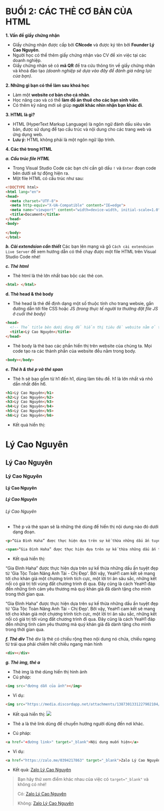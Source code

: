<h1>BUỔI 2: CÁC THẺ CƠ BẢN CỦA HTML</h1>

**1. Vấn đề giấy chứng nhận**
- Giấy chứng nhận được cấp bởi **CNcode** và được ký tên bởi **Founder Lý Cao Nguyên**.
- Người học có thể thêm giấy chứng nhận vào CV để xin việc tại các doanh nghiệp.
- Giấy chứng nhận sẽ có **mã QR** để tra cứu thông tin về giấy chứng nhận và khoá đào tạo _(doanh nghiệp sẽ dựa vào đây để đánh giá năng lực của bạn)_.

**2. Những gì bạn có thể làm sau khoá học**
- Làm một **website cơ bản cho cá nhân**.
- Học nâng cao và có thể **làm đồ án thuê cho các bạn sinh viên**.
- Có thêm kỹ năng mới sẽ giúp **người khác nhìn nhận bạn khác đi**.

**3. HTML là gì?**
- HTML (HyperText Markup Language) là ngôn ngữ đánh dấu siêu văn bản, được sử dụng để tạo cấu trúc và nội dung cho các trang web và ứng dụng web.
- **Lưu ý:** HTML không phải là một ngôn ngữ lập trình.

**4. Các thẻ trong HTML**

**_a. Cấu trúc file HTML_**
- Trong Visual Studio Code các bạn chỉ cần gõ dấu `!` và `Enter` đoạn code bên dưới sẽ tự động hiện ra.
- Một file HTML có cấu trúc như sau:
```HTML
<!DOCTYPE html>
<html lang="en">
<head>
  <meta charset="UTF-8">
  <meta http-equiv="X-UA-Compatible" content="IE=edge">
  <meta name="viewport" content="width=device-width, initial-scale=1.0">
  <title>Document</title>
</head>
<body>
  
</body>
</html>
```

**_b. Cài extendsion cần thiết_**
Các bạn lên mạng và gõ `Cách cài extendsion Live Server` để xem hướng dẫn có thể chạy được một file HTML trên Visual Studio Code nhé!

**_c. Thẻ html_**
- Thẻ html là thẻ lớn nhất bao bộc các thẻ con.
```HTML
<html> </html>
```

**d. Thẻ head & thẻ body**
- Thẻ head là thẻ để định dạng một số thuộc tính cho trang websie, gắn đường dẫn tới file CSS hoặc JS _(trong thực tế người ta thường đặt file JS ở cuối thẻ body)_
```HTML
<head>
  <!-- Thẻ title bên dưới dùng để hiển thị tiêu đề website nằm ở trên tab của trình duyệt website -->
  <title>Lý Cao Nguyên</title>
</head>
```

- Thẻ body là thẻ bao các phần hiển thị trên website của chúng ta. Mọi code tạo ra các thành phần của website đều nằm trong body.
```HTML
<body></body>
```

**_e. Thẻ h & thẻ p và thẻ span_**
- Thẻ h sẽ bao gồm từ h1 đến h1, dùng làm tiêu đề. h1 là lớn nhất và nhỏ dần nhất đến h6.
```HTML
<h1>Lý Cao Nguyên</h1>
<h2>Lý Cao Nguyên</h2>
<h3>Lý Cao Nguyên</h3>
<h4>Lý Cao Nguyên</h4>
<h5>Lý Cao Nguyên</h5>
<h6>Lý Cao Nguyên</h6>
```
- Kết quả hiển thị: 
<h1>Lý Cao Nguyên</h1>
<h2>Lý Cao Nguyên</h2>
<h3>Lý Cao Nguyên</h3>
<h4>Lý Cao Nguyên</h4>
<h5>Lý Cao Nguyên</h5>
<h6>Lý Cao Nguyên</h6>

- Thẻ p và thẻ span sẽ là những thẻ dùng để hiển thị nội dung nào đó dưới dạng đoạn.
```HTML
<p>“Gia Đình Haha” được thực hiện dựa trên sự kế thừa những dấu ấn tuyệt đẹp từ 'Gia Tộc Toàn Năng Anh Tài - Chị Đẹp'. Bởi vậy, YeaH1 cam kết sẽ mang tới cho khán giả một chương trình tích cực,  một lời tri ân sâu sắc, những kết nối có giá trị tới vùng đất chương trình đi qua. Đây cũng là cách YeaH1 đáp đền những tình cảm yêu thương mà quý khán giả đã dành tặng cho mình trong thời gian qua.</p>

<span>“Gia Đình Haha” được thực hiện dựa trên sự kế thừa những dấu ấn tuyệt đẹp từ 'Gia Tộc Toàn Năng Anh Tài - Chị Đẹp'. Bởi vậy, YeaH1 cam kết sẽ mang tới cho khán giả một chương trình tích cực,  một lời tri ân sâu sắc, những kết nối có giá trị tới vùng đất chương trình đi qua. Đây cũng là cách YeaH1 đáp đền những tình cảm yêu thương mà quý khán giả đã dành tặng cho mình trong thời gian qua.</span>
```
- Kết quả hiển thị:
<p>“Gia Đình Haha” được thực hiện dựa trên sự kế thừa những dấu ấn tuyệt đẹp từ 'Gia Tộc Toàn Năng Anh Tài - Chị Đẹp'. Bởi vậy, YeaH1 cam kết sẽ mang tới cho khán giả một chương trình tích cực,  một lời tri ân sâu sắc, những kết nối có giá trị tới vùng đất chương trình đi qua. Đây cũng là cách YeaH1 đáp đền những tình cảm yêu thương mà quý khán giả đã dành tặng cho mình trong thời gian qua.</p>

<span>“Gia Đình Haha” được thực hiện dựa trên sự kế thừa những dấu ấn tuyệt đẹp từ 'Gia Tộc Toàn Năng Anh Tài - Chị Đẹp'. Bởi vậy, YeaH1 cam kết sẽ mang tới cho khán giả một chương trình tích cực,  một lời tri ân sâu sắc, những kết nối có giá trị tới vùng đất chương trình đi qua. Đây cũng là cách YeaH1 đáp đền những tình cảm yêu thương mà quý khán giả đã dành tặng cho mình trong thời gian qua.</span>

**_f. Thẻ div_**
Thẻ div là thẻ có chiều rộng theo nội dung nó chứa, chiều ngang từ trái qua phải chiếm hết chiều ngang màn hình
```HTML
<div></div>
```

**_g. Thẻ img, thẻ a_**
- Thẻ img là thẻ dùng hiển thị hình ảnh
- Cú pháp:
```HTML
<img src="đường dẫn của ảnh"></img>
```
- Ví dụ:
```HTML
<img src="https://media.discordapp.net/attachments/1387301331227902104/1389816861805252639/CNgroup.png?ex=686750d1&is=6865ff51&hm=899ec1867d0585ddba063b7b62263a048b443578a7ab2220a2b43e613477fe96&=&format=webp&quality=lossless&width=625&height=625"></img>
```
- Kết quả hiển thị:
<img src="https://media.discordapp.net/attachments/1387301331227902104/1389816861805252639/CNgroup.png?ex=686750d1&is=6865ff51&hm=899ec1867d0585ddba063b7b62263a048b443578a7ab2220a2b43e613477fe96&=&format=webp&quality=lossless&width=625&height=625"></img>

- Thẻ a là thẻ link dùng để chuyển hướng người dùng đến nơi khác.
- Cú pháp:
```HTML
<a href="<đường link>" target="_blank">Nội dung muốn hiện</a>
```
- Ví dụ:
```HTML
<a href="https://zalo.me/0394217863" target="_blank">Zalo Lý Cao Nguyên</a>
```
- Kết quả:
<a href="https://zalo.me/0394217863" target="_blank">Zalo Lý Cao Nguyên</a>

> Bạn hãy thử xem điểm khác nhau của việc có `target="_blank"` và không có nhé!
>
> Có: <a href="https://zalo.me/0394217863" target="_blank">Zalo Lý Cao Nguyên</a>
>
> Không: <a href="https://zalo.me/0394217863">Zalo Lý Cao Nguyên</a>
